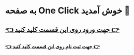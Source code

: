 # به صفحه One Click خوش آمدید 👋 

## [👈 جهت ورود روی این قسمت کلید کنید 👉](zaya.io/hrcc6)

### [👈 جهت ثبت نام روی این قسمت کلید کنید 👉](zaya.io/6rbwy)
